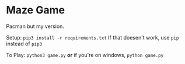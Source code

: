 # Maze Game
Pacman but my version.

Setup:
`pip3 install -r requirements.txt`
If that doesen't work, use `pip` instead of `pip3`

To Play:
`python3 game.py` **or** if you're on windows, `python game.py`

